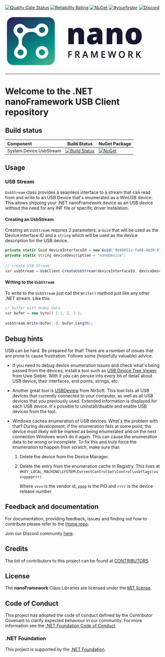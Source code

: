[![Quality Gate Status](https://sonarcloud.io/api/project_badges/measure?project=nanoframework_System.Device.UsbClient&metric=alert_status)](https://sonarcloud.io/dashboard?id=nanoframework_System.Device.UsbClient) [![Reliability Rating](https://sonarcloud.io/api/project_badges/measure?project=nanoframework_System.Device.UsbClient&metric=reliability_rating)](https://sonarcloud.io/dashboard?id=nanoframework_System.Device.UsbClient) [![NuGet](https://img.shields.io/nuget/dt/nanoFramework.System.Device.UsbStream.svg?label=NuGet&style=flat&logo=nuget)](https://www.nuget.org/packages/nanoFramework.System.Device.UsbStream/) [![#yourfirstpr](https://img.shields.io/badge/first--timers--only-friendly-blue.svg)](https://github.com/nanoframework/Home/blob/main/CONTRIBUTING.md) [![Discord](https://img.shields.io/discord/478725473862549535.svg?logo=discord&logoColor=white&label=Discord&color=7289DA)](https://discord.gg/gCyBu8T)

![nanoFramework logo](https://raw.githubusercontent.com/nanoframework/Home/main/resources/logo/nanoFramework-repo-logo.png)

-----

# Welcome to the .NET **nanoFramework** USB Client repository

## Build status

| Component | Build Status | NuGet Package |
|:-|---|---|
| System.Device.UsbStream | [![Build Status](https://dev.azure.com/nanoframework/System.Device.UsbClient/_apis/build/status/System.Device.UsbClient?branchName=main)](https://dev.azure.com/nanoframework/System.Device.UsbClient/_build/latest?definitionId=99&branchName=main) | [![NuGet](https://img.shields.io/nuget/v/nanoFramework.System.Device.UsbStream.svg?label=NuGet&style=flat&logo=nuget)](https://www.nuget.org/packages/nanoFramework.System.Device.UsbStream/) |

## Usage

### USB Stream

`UsbStream` class provides a seamless interface to a stream that can read from and write to an USB Device that's enumerated as a WinUSB device.
This allows shipping your .NET nanoFramework device as an USB device without the need for any INF file or specific driver instalation.

#### Creating an UsbStream

Creating an `UsbStream` requries 2 parameters: a `Guid` that will be used as the Device Interface ID and a `string` which will be used as the device description for the USB device.

```csharp
private static Guid deviceInterfaceId = new Guid("9e48651c-fa68-4b39-8731-1ee84659aac5");
private static string deviceDescription = "nanoDevice";

// create USB Stream
var usbStream = UsbClient.CreateUsbStream(deviceInterfaceId, deviceDescription);
```

#### Writing to the `UsbStream`

To write to the `UsbStream` just call the `Write()` method just like any other .NET stream. Like this:

```csharp
// buffer with dummy data 
var bufer = new byte[] { 1, 2, 3 };

usbStream.Write(bufer, 0, bufer.Length);
```

## Debug hints

USB can be hard. Be prepared for that!
There are a number of issues that are prone to cause frustration. Follows some (hopefully valuable) advice.

* If you need to debug device enumeration issues and check what's being passed from the devices, install a tool such as [USB Device Tree Viewer](https://www.uwe-sieber.de/usbtreeview_e.html) from Uwe Sieber. With it you can peruse into every bit of detail about USB device, their interfaces, end points, strings, etc.

* Another great tool is [USBDeview](https://www.nirsoft.net/utils/usb_devices_view.html) from NirSoft. This tool lists all USB devices that currently connected to your computer, as well as all USB devices that you previously used. Extended information is displayed for each USB device. It's possible to uninstall/disable and enable USB devices from the tool.

* Windows caches enumeration of USB devices. What's the problem with that? During development, if the enumeration fails at some point, the device most likely will be marked as being enumerated and on the next connection Windows won't do it again. This can cause the enumeration data to be wrong or incomplete. To fix this and truly force the enumeration to happen from scratch, make sure that:

   1. Delete the device from the Device Manager.
  
   1. Delete the entry from the enumeration cache in Registry. This lives at `HKEY_LOCAL_MACHINE\SYSTEM\CurrentControlSet\Control\usbflags\vvvvpppprrrr`

       Where `vvvv` is the vendor id, `pppp` is the PID and `rrrr` is the device release number.

## Feedback and documentation

For documentation, providing feedback, issues and finding out how to contribute please refer to the [Home repo](https://github.com/nanoframework/Home).

Join our Discord community [here](https://discord.gg/gCyBu8T).

## Credits

The list of contributors to this project can be found at [CONTRIBUTORS](https://github.com/nanoframework/Home/blob/main/CONTRIBUTORS.md).

## License

The **nanoFramework** Class Libraries are licensed under the [MIT license](LICENSE.md).

## Code of Conduct

This project has adopted the code of conduct defined by the Contributor Covenant to clarify expected behaviour in our community.
For more information see the [.NET Foundation Code of Conduct](https://dotnetfoundation.org/code-of-conduct).

### .NET Foundation

This project is supported by the [.NET Foundation](https://dotnetfoundation.org).
